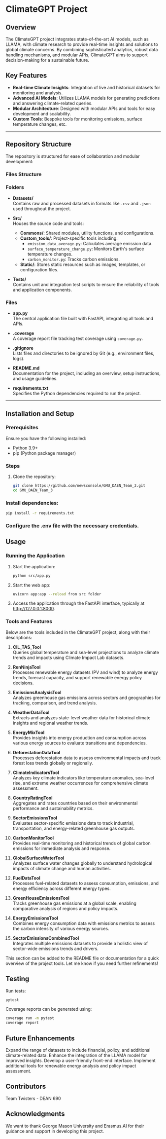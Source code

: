 # ClimateGPT Project

## Overview
The ClimateGPT project integrates state-of-the-art AI models, such as LLAMA, with climate research to provide real-time insights and solutions to global climate concerns. By combining sophisticated analytics, robust data handling mechanisms, and modular APIs, ClimateGPT aims to support decision-making for a sustainable future.

## Key Features
- **Real-time Climate Insights**: Integration of live and historical datasets for monitoring and analysis.
- **Advanced AI Models**: Utilizes LLAMA models for generating predictions and answering climate-related queries.
- **Modular Architecture**: Designed with modular APIs and tools for easy development and scalability.
- **Custom Tools**: Bespoke tools for monitoring emissions, surface temperature changes, etc.

---

## Repository Structure
The repository is structured for ease of collaboration and modular development:

### **Files Structure**

### **Folders**
- **Datasets/**  
  Contains raw and processed datasets in formats like `.csv` and `.json` used throughout the project.

- **Src/**  
  Houses the source code and tools:
  - **Commons/**: Shared modules, utility functions, and configurations.
  - **Custom_tools/**: Project-specific tools including:
    - `emission_data_average.py`: Calculates average emission data.
    - `surface_temperature_change.py`: Monitors Earth's surface temperature changes.
    - `carbon_monitor.py`: Tracks carbon emissions.
  - **Static/**: Stores static resources such as images, templates, or configuration files.

- **Tests/**  
  Contains unit and integration test scripts to ensure the reliability of tools and application components.

### **Files**
- **app.py**  
  The central application file built with FastAPI, integrating all tools and APIs.

- **.coverage**  
  A coverage report file tracking test coverage using `coverage.py`.

- **.gitignore**  
  Lists files and directories to be ignored by Git (e.g., environment files, logs).

- **README.md**  
  Documentation for the project, including an overview, setup instructions, and usage guidelines.

- **requirements.txt**  
  Specifies the Python dependencies required to run the project.

---

## Installation and Setup

### Prerequisites
Ensure you have the following installed:
- Python 3.9+
- pip (Python package manager)

### Steps
1. Clone the repository:
   ```bash
   git clone https://github.com/newsconsole/GMU_DAEN_Team_3.git
   cd GMU_DAEN_Team_3
   ```
### Install dependencies:
```bash
pip install -r requirements.txt
``` 
### Configure the .env file with the necessary credentials.

## Usage
### Running the Application
1. Start the application:
   ```bash
   python src/app.py
   ```
3. Start the web app:
   ```bash
   uvicorn app:app --reload from src folder
   ```
5. Access the application through the FastAPI interface, typically at http://127.0.0.1:8000.

### Tools and Features

Below are the tools included in the ClimateGPT project, along with their descriptions:

1. **CIL_TAS_Tool**  
   Queries global temperature and sea-level projections to analyze climate trends and impacts using Climate Impact Lab datasets.

2. **RenNinjaTool**  
   Processes renewable energy datasets (PV and wind) to analyze energy trends, forecast capacity, and support renewable energy policy decisions.

3. **EmissionsAnalysisTool**  
   Analyzes greenhouse gas emissions across sectors and geographies for tracking, comparison, and trend analysis.

4. **WeatherDataTool**  
   Extracts and analyzes state-level weather data for historical climate insights and regional weather trends.

5. **EnergyMixTool**  
   Provides insights into energy production and consumption across various energy sources to evaluate transitions and dependencies.

6. **DeforestationDataTool**  
   Processes deforestation data to assess environmental impacts and track forest loss trends globally or regionally.

7. **ClimateIndicatorsTool**  
   Analyzes key climate indicators like temperature anomalies, sea-level rise, and extreme weather occurrences for comprehensive climate assessment.

8. **CountryRatingTool**  
   Aggregates and rates countries based on their environmental performance and sustainability metrics.

9. **SectorEmissionsTool**  
   Evaluates sector-specific emissions data to track industrial, transportation, and energy-related greenhouse gas outputs.

10. **CarbonMonitorTool**  
    Provides real-time monitoring and historical trends of global carbon emissions for immediate analysis and response.

11. **GlobalSurfaceWaterTool**  
    Analyzes surface water changes globally to understand hydrological impacts of climate change and human activities.

12. **FuelDataTool**  
    Processes fuel-related datasets to assess consumption, emissions, and energy efficiency across different energy types.

13. **GreenHouseEmissionsTool**  
    Tracks greenhouse gas emissions at a global scale, enabling comparative analysis of regions and policy impacts.

14. **EnergyEmissionsTool**  
    Combines energy consumption data with emissions metrics to assess the carbon intensity of various energy sources.

15. **SectorEmissionsCombinedTool**  
    Integrates multiple emissions datasets to provide a holistic view of sector-wide emissions trends and drivers.

This section can be added to the README file or documentation for a quick overview of the project tools. Let me know if you need further refinements!


## Testing
Run tests: 
```bash
pytest
```
Coverage reports can be generated using:
```bash
coverage run -m pytest
coverage report
```
## Future Enhancements
Expand the range of datasets to include financial, policy, and additional climate-related data.
Enhance the integration of the LLAMA model for improved insights.
Develop a user-friendly front-end interface.
Implement additional tools for renewable energy analysis and policy impact assessment.


## Contributors
Team Twisters - DEAN 690

## Acknowledgments
We want to thank George Mason University and Erasmus.AI for their guidance and support in developing this project.

